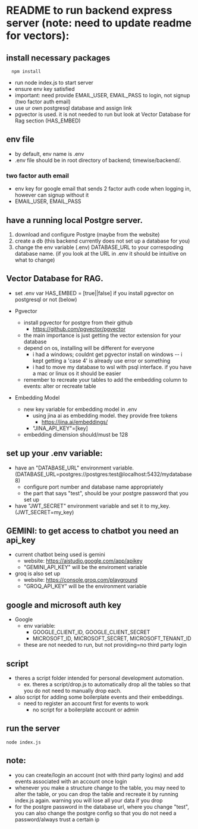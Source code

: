 # README to run backend express server (note: need to update readme for vectors):
## install necessary packages
```
  npm install
```
- run node index.js to start server
- ensure env key satisfied
- important: need provide EMAIL_USER, EMAIL_PASS to login, not signup (two factor auth email)
- use ur own postgresql database and assign link
- pgvector is used. it is not needed to run but look at Vector Database for Rag section (HAS_EMBED)
## env file
- by default, env name is .env
- .env file should be in root directory of backend; timewise/backend/.

### two factor auth email
- env key for google email that sends 2 factor auth code when logging in, however can signup without it
- EMAIL_USER, EMAIL_PASS


## have a running local Postgre server.
1. download and configure Postgre (maybe from the website)
2. create a db (this backend currently does not set up a database for you)
3. change the env variable (.env) DATABASE_URL to your correspoding database name. (if you look at the URL in .env it should be intuitive on what to change)

## Vector Database for RAG.

- set .env var HAS_EMBED = [true||false] if you install pgvector on postgresql or not (below)

- Pgvector
  - install pgvector for postgre from their github
      - https://github.com/pgvector/pgvector
  - the main importance is just getting the vector extension for your database
  - depend on os, installing will be different for everyone
    - i had a windows; couldnt get pgvector install on windows -- i kept getting a 'case 4' is already use error or something
    - i had to move my database to wsl with psql interface. if you have a mac or linux os it should be easier
  - remember to recreate your tables to add the embedding column to events: alter or recreate table

- Embedding Model
  - new key variable for embedding model in .env
    - using jina ai as embedding model. they provide free tokens
        - https://jina.ai/embeddings/
    - "JINA_API_KEY"=[key]
  - embedding dimension should/must be 128


## set up your .env variable:
- have an "DATABASE_URL" environment variable. (DATABASE_URL=postgres://postgres:test@localhost:5432/mydatabase8)
	- configure port number and database name appropriately
	- the part that says "test", should be your postgre password that you set up
- have "JWT_SECRET" environment variable and set it to my_key. (JWT_SECRET=my_key)

## GEMINI: to get access to chatbot you need an api_key
- current chatbot being used is gemini 
  - website: https://aistudio.google.com/app/apikey
  - "GEMINI_API_KEY" will be the enviroment variable
- groq is also set up
	- website: https://console.groq.com/playground 
	- "GROQ_API_KEY" will be the environment variable


## google and microsoft auth key
- Google
  - env variable:
    - GOOGLE_CLIENT_ID, GOOGLE_CLIENT_SECRET
    - MICROSOFT_ID, MICROSOFT_SECRET, MICROSOFT_TENANT_ID
  - these are not needed to run, but not providing=no third party login

## script
- theres a script folder intended for personal development automation. 
	- ex. theres a script/drop.js to automatically drop all the tables so that you do not need to manually drop each.
- also script for adding some boilerplate events and their embeddings.
    - need to register an account first for events to work
      - no script for a boilerplate account or admin

##

## run the server

```
node index.js
```

## note: 

- you can create/login an account (not with third party logins) and add events associated with an account once login
- whenever you make a structure change to the table, you may need to alter the table, or you can drop the table and recreate it by running index.js again. warning you will lose all your data if you drop
- for the postgre password in the database url, where you change "test", you can also change the postgre config so that you do not need a password/always trust a certain ip
